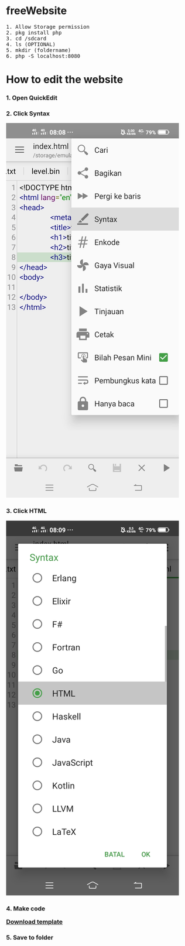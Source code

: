 # freeWebsite
<pre>
1. Allow Storage permission
2. pkg install php
3. cd /sdcard
4. ls (OPTIONAL)
5. mkdir (foldername)
6. php -S localhost:8080
</pre>
# How to edit the website

### 1. Open QuickEdit
### 2. Click Syntax

<img src=".PNGFILE/Screenshot_20210809_080853.jpg" alt="">

### 3. Click HTML

<img src=".PNGFILE/Screenshot_20210809_080902.jpg" alt="">

### 4. Make code <p><a href="https://www.google.com">Download template</a></p>
### 5. Save to folder
